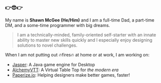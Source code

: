 ### 👉😎👉

My name is **Shawn McGee (He/Him)** and I am a full-time Dad, a part-time DM, and a some-time programmer with big dreams.

> I am a technically-minded, family-oriented self-starter with an innate ability to master new skills quickly and I especially enjoy designing solutions to novel challenges.

When I am not putting out 🔥fires🔥 at home or at work, I am working on:

- [Jasper](https://github.com/shawn-mcgee/jasper): A Java game engine for Desktop
- [AlchemyVTT](https://github.com/alchemyvtt/alchemyvtt): A Virtual Table Top for *the modern era*
- [Paperize.io](https://github.com/paperize/paperize): Helping designers make better games, faster!
